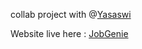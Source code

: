 collab project with @<a href='https://github.com/YasaswiB'>Yasaswi</a>

Website live here : <a href='http://jobgenie-eziv.onrender.com/' target='_new'>JobGenie</a>
